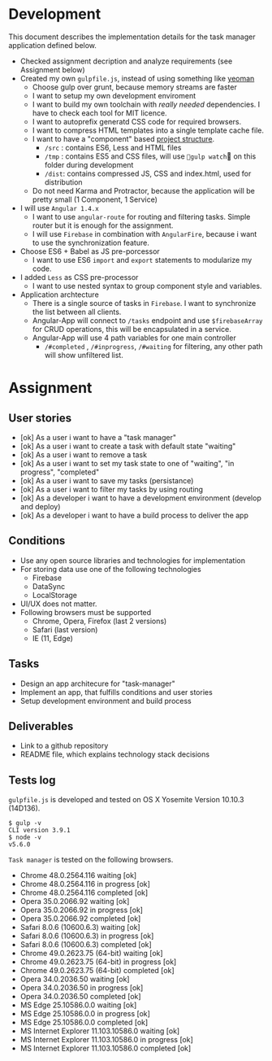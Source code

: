 # Development

This document describes the implementation details for the task manager application defined below.

- Checked assignment decription and analyze requirements (see Assignment below)
- Created my own `gulpfile.js`, instead of using something like [yeoman](http://yeoman.io/)
  - Choose gulp over grunt, because memory streams are faster
  - I want to setup my own development enviroment 
  - I want to build my own toolchain with *really needed* dependencies. I have to check each tool for MIT licence.
  - I want to autoprefix generatd CSS code for required browsers.
  - I want to compress HTML templates into a single template cache file.
  - I want to have a "component" based [project structure](https://scotch.io/tutorials/angularjs-best-practices-directory-structure).
    - `/src` : contains ES6, Less and HTML files
    - `/tmp` : contains ES5 and CSS files, will use `gulp watch` on this folder during development 
    - `/dist`: contains compressed JS, CSS and index.html, used for distribution
  - Do not need Karma and Protractor, because the application will be pretty small (1 Component, 1 Service)
- I will use `Angular 1.4.x`
  - I want to use `angular-route` for routing and filtering tasks. Simple router but it is enough for the assignment.
  - I will use  `Firebase` in combination with `AngularFire`, because i want to use the synchronization feature.
- Choose ES6 + Babel as JS pre-porcessor
  - I want to use ES6 `import` and `export` statements to modularize my code.
- I added `Less` as CSS pre-processor 
  - I want to use nested syntax to group component style and variables.
- Application archtecture
  - There is a single source of tasks in `Firebase`. I want to synchronize the list between all clients.
  - Angular-App will connect to `/tasks` endpoint and use `$firebaseArray` for CRUD operations, this will be encapsulated in a service.
  - Angular-App will use 4 path variables for one main controller
    - `/#completed` , `/#inprogress`, `/#waiting` for filtering, any other path will show unfiltered list.

# Assignment

## User stories

- [ok] As a user i want to have a "task manager"
- [ok] As a user i want to create a task with default state "waiting"
- [ok] As a user i want to remove a task
- [ok] As a user i want to set my task state to one of "waiting", "in progress", "completed"
- [ok] As a user i want to save my tasks (persistance)
- [ok] As a user i want to filter my tasks by using routing
- [ok] As a developer i want to have a development environment (develop and deploy)
- [ok] As a developer i want to have a build process to deliver the app 

## Conditions

- Use any open source libraries and technologies for implementation
- For storing data use one of the following technologies
  - Firebase
  - DataSync
  - LocalStorage
- UI/UX does not matter.
- Following browsers must be supported
  - Chrome, Opera, Firefox (last 2 versions)
  - Safari (last version)
  - IE (11, Edge)

## Tasks

- Design an app architecure for "task-manager" 
- Implement an app, that fulfills conditions and user stories
- Setup development environment and build process

## Deliverables

- Link to a github repository
- README file, which explains technology stack decisions

## Tests log

`gulpfile.js` is developed and tested on OS X Yosemite Version 10.10.3 (14D136).

```
$ gulp -v
CLI version 3.9.1
$ node -v
v5.6.0
```

`Task manager` is tested on the following browsers.

- Chrome 48.0.2564.116 waiting [ok]
- Chrome 48.0.2564.116 in progress [ok]
- Chrome 48.0.2564.116 completed [ok]
- Opera 35.0.2066.92 waiting [ok]
- Opera 35.0.2066.92 in progress [ok]
- Opera 35.0.2066.92 completed [ok]
- Safari 8.0.6 (10600.6.3) waiting [ok]
- Safari 8.0.6 (10600.6.3) in progress [ok]
- Safari 8.0.6 (10600.6.3) completed [ok]
- Chrome 49.0.2623.75 (64-bit) waiting [ok]
- Chrome 49.0.2623.75 (64-bit) in progress [ok]
- Chrome 49.0.2623.75 (64-bit) completed [ok]
- Opera 34.0.2036.50 waiting [ok]
- Opera 34.0.2036.50 in progress [ok]
- Opera 34.0.2036.50 completed [ok]
- MS Edge 25.10586.0.0 waiting [ok]
- MS Edge 25.10586.0.0 in progress [ok]
- MS Edge 25.10586.0.0 completed [ok]
- MS Internet Explorer 11.103.10586.0 waiting [ok]
- MS Internet Explorer 11.103.10586.0 in progress [ok]
- MS Internet Explorer 11.103.10586.0 completed [ok]
